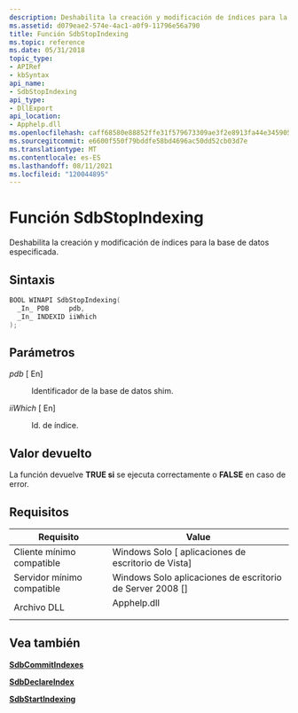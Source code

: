 ```yaml
---
description: Deshabilita la creación y modificación de índices para la base de datos especificada.
ms.assetid: d079eae2-574e-4ac1-a0f9-11796e56a790
title: Función SdbStopIndexing
ms.topic: reference
ms.date: 05/31/2018
topic_type:
- APIRef
- kbSyntax
api_name:
- SdbStopIndexing
api_type:
- DllExport
api_location:
- Apphelp.dll
ms.openlocfilehash: caff68580e88852ffe31f579673309ae3f2e8913fa44e345905fc3e8caada232
ms.sourcegitcommit: e6600f550f79bddfe58bd4696ac50dd52cb03d7e
ms.translationtype: MT
ms.contentlocale: es-ES
ms.lasthandoff: 08/11/2021
ms.locfileid: "120044895"
---
```

# <a name="sdbstopindexing-function"></a>Función SdbStopIndexing

Deshabilita la creación y modificación de índices para la base de datos especificada.

## <a name="syntax"></a>Sintaxis


```C++
BOOL WINAPI SdbStopIndexing(
  _In_ PDB     pdb,
  _In_ INDEXID iiWhich
);
```



## <a name="parameters"></a>Parámetros

<dl> <dt>

*pdb* \[ En\]
</dt> <dd>

Identificador de la base de datos shim.

</dd> <dt>

*iiWhich* \[ En\]
</dt> <dd>

Id. de índice.

</dd> </dl>

## <a name="return-value"></a>Valor devuelto

La función devuelve **TRUE si** se ejecuta correctamente o **FALSE** en caso de error.

## <a name="requirements"></a>Requisitos



| Requisito | Value |
|-------------------------------------|----------------------------------------------------------------------------------------|
| Cliente mínimo compatible<br/> | Windows Solo \[ aplicaciones de escritorio de Vista\]<br/>                                         |
| Servidor mínimo compatible<br/> | Windows Solo aplicaciones de escritorio de Server 2008 \[\]<br/>                                   |
| Archivo DLL<br/>                      | <dl> <dt>Apphelp.dll</dt> </dl> |



## <a name="see-also"></a>Vea también

<dl> <dt>

[**SdbCommitIndexes**](sdbcommitindexes.md)
</dt> <dt>

[**SdbDeclareIndex**](sdbdeclareindex.md)
</dt> <dt>

[**SdbStartIndexing**](sdbstartindexing.md)
</dt> </dl>

 

 




